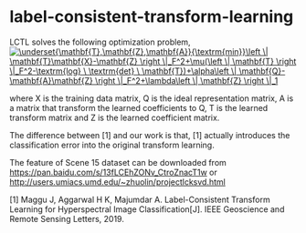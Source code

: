 # label-consistent-transform-learning
LCTL solves the following optimization problem,<br>
<a href="https://www.codecogs.com/eqnedit.php?latex=\underset{\mathbf{T},\mathbf{Z},\mathbf{A}}{\textrm{min}}\left&space;\|&space;\mathbf{T}\mathbf{X}-\mathbf{Z}&space;\right&space;\|_F^2&plus;\mu(\left&space;\|&space;\mathbf{T}&space;\right&space;\|_F^2-\textrm{log}&space;\&space;\textrm{det}&space;\&space;\mathbf{T})&plus;\alpha\left&space;\|&space;\mathbf{Q}-\mathbf{A}\mathbf{Z}&space;\right&space;\|_F^2&plus;\lambda\left&space;\|&space;\mathbf{Z}&space;\right&space;\|_1" target="_blank"><img src="https://latex.codecogs.com/gif.latex?\underset{\mathbf{T},\mathbf{Z},\mathbf{A}}{\textrm{min}}\left&space;\|&space;\mathbf{T}\mathbf{X}-\mathbf{Z}&space;\right&space;\|_F^2&plus;\mu(\left&space;\|&space;\mathbf{T}&space;\right&space;\|_F^2-\textrm{log}&space;\&space;\textrm{det}&space;\&space;\mathbf{T})&plus;\alpha\left&space;\|&space;\mathbf{Q}-\mathbf{A}\mathbf{Z}&space;\right&space;\|_F^2&plus;\lambda\left&space;\|&space;\mathbf{Z}&space;\right&space;\|_1" title="\underset{\mathbf{T},\mathbf{Z},\mathbf{A}}{\textrm{min}}\left \| \mathbf{T}\mathbf{X}-\mathbf{Z} \right \|_F^2+\mu(\left \| \mathbf{T} \right \|_F^2-\textrm{log} \ \textrm{det} \ \mathbf{T})+\alpha\left \| \mathbf{Q}-\mathbf{A}\mathbf{Z} \right \|_F^2+\lambda\left \| \mathbf{Z} \right \|_1" /></a>

where X is the training data matrix, Q is the ideal representation matrix, A is a matrix that transform the learned coefficients to Q, T is the learned transform matrix and Z is the learned coefficient matrix.

The difference between [1] and our work is that, [1] actually introduces the classification error into the original transform learning.

The feature of Scene 15 dataset can be downloaded from https://pan.baidu.com/s/13fLCEhZONv_CtroZnacT1w or http://users.umiacs.umd.edu/~zhuolin/projectlcksvd.html

[1] Maggu J, Aggarwal H K, Majumdar A. Label-Consistent Transform Learning for Hyperspectral Image Classification[J]. IEEE Geoscience and Remote Sensing Letters, 2019.
